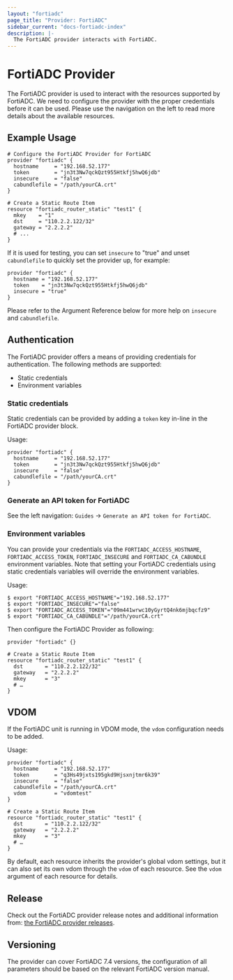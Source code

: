 ```yaml
---
layout: "fortiadc"
page_title: "Provider: FortiADC"
sidebar_current: "docs-fortiadc-index"
description: |-
  The FortiADC provider interacts with FortiADC.
---
```


# FortiADC Provider

The FortiADC provider is used to interact with the resources supported by FortiADC. We need to configure the provider with the proper credentials before it can be used. Please use the navigation on the left to read more details about the available resources.

## Example Usage

```hcl
# Configure the FortiADC Provider for FortiADC
provider "fortiadc" {
  hostname     = "192.168.52.177"
  token        = "jn3t3Nw7qckQzt955Htkfj5hwQ6jdb"
  insecure     = "false"
  cabundlefile = "/path/yourCA.crt"
}

# Create a Static Route Item
resource "fortiadc_router_static" "test1" {
  mkey    = "1"
  dst     = "110.2.2.122/32"
  gateway = "2.2.2.2"
  # ...
}
```

If it is used for testing, you can set `insecure` to "true" and unset `cabundlefile` to quickly set the provider up, for example:

```hcl
provider "fortiadc" {
  hostname = "192.168.52.177"
  token    = "jn3t3Nw7qckQzt955Htkfj5hwQ6jdb"
  insecure = "true"
}
```

Please refer to the Argument Reference below for more help on `insecure` and `cabundlefile`.

## Authentication

The FortiADC provider offers a means of providing credentials for authentication. The following methods are supported:

- Static credentials
- Environment variables

### Static credentials

Static credentials can be provided by adding a `token` key in-line in the FortiADC provider block.

Usage:

```hcl
provider "fortiadc" {
  hostname     = "192.168.52.177"
  token        = "jn3t3Nw7qckQzt955Htkfj5hwQ6jdb"
  insecure     = "false"
  cabundlefile = "/path/yourCA.crt"
}
```

### Generate an API token for FortiADC

See the left navigation: `Guides` -> `Generate an API token for FortiADC`.

### Environment variables

You can provide your credentials via the `FORTIADC_ACCESS_HOSTNAME`, `FORTIADC_ACCESS_TOKEN`, `FORTIADC_INSECURE` and `FORTIADC_CA_CABUNDLE` environment variables. Note that setting your FortiADC credentials using static credentials variables will override the environment variables.

Usage:

```shell
$ export "FORTIADC_ACCESS_HOSTNAME"="192.168.52.177"
$ export "FORTIADC_INSECURE"="false"
$ export "FORTIADC_ACCESS_TOKEN"="09m441wrwc10yGyrtQ4nk6mjbqcfz9"
$ export "FORTIADC_CA_CABUNDLE"="/path/yourCA.crt"
```

Then configure the FortiADC Provider as following:

```hcl
provider "fortiadc" {}

# Create a Static Route Item
resource "fortiadc_router_static" "test1" {
  dst       = "110.2.2.122/32"
  gateway   = "2.2.2.2"
  mkey      = "3"
  # …
}
```

## VDOM

If the FortiADC unit is running in VDOM mode, the `vdom` configuration needs to be added.

Usage:

```hcl
provider "fortiadc" {
  hostname     = "192.168.52.177"
  token        = "q3Hs49jxts195gkd9Hjsxnjtmr6k39"
  insecure     = "false"
  cabundlefile = "/path/yourCA.crt"
  vdom         = "vdomtest"
}

# Create a Static Route Item
resource "fortiadc_router_static" "test1" {
  dst       = "110.2.2.122/32"
  gateway   = "2.2.2.2"
  mkey      = "3"
  # …
}
```

By default, each resource inherits the provider's global vdom settings, but it can also set its own vdom through the `vdom` of each resource. See the `vdom` argument of each resource for details.



## Release
Check out the FortiADC provider release notes and additional information from: [the FortiADC provider releases](https://github.com/fortinetdev/terraform-provider-fortiadc/releases).

## Versioning

The provider can cover FortiADC 7.4 versions, the configuration of all parameters should be based on the relevant FortiADC version manual.
